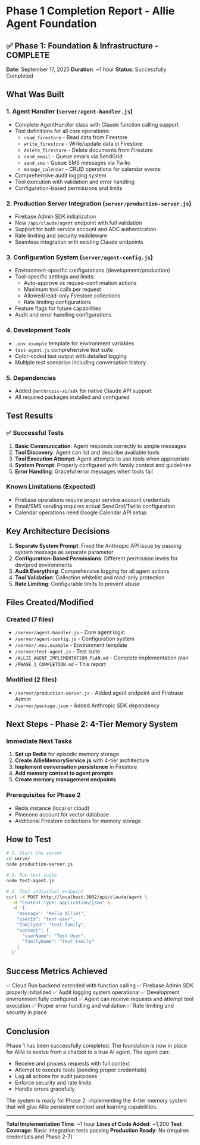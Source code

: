 # Phase 1 Completion Report - Allie Agent Foundation

## ✅ Phase 1: Foundation & Infrastructure - COMPLETE

**Date**: September 17, 2025
**Duration**: ~1 hour
**Status**: Successfully Completed

## What Was Built

### 1. Agent Handler (`server/agent-handler.js`)
- Complete AgentHandler class with Claude function calling support
- Tool definitions for all core operations:
  - `read_firestore` - Read data from Firestore
  - `write_firestore` - Write/update data in Firestore
  - `delete_firestore` - Delete documents from Firestore
  - `send_email` - Queue emails via SendGrid
  - `send_sms` - Queue SMS messages via Twilio
  - `manage_calendar` - CRUD operations for calendar events
- Comprehensive audit logging system
- Tool execution with validation and error handling
- Configuration-based permissions and limits

### 2. Production Server Integration (`server/production-server.js`)
- Firebase Admin SDK initialization
- New `/api/claude/agent` endpoint with full validation
- Support for both service account and ADC authentication
- Rate limiting and security middleware
- Seamless integration with existing Claude endpoints

### 3. Configuration System (`server/agent-config.js`)
- Environment-specific configurations (development/production)
- Tool-specific settings and limits:
  - Auto-approve vs require-confirmation actions
  - Maximum tool calls per request
  - Allowed/read-only Firestore collections
  - Rate limiting configurations
- Feature flags for future capabilities
- Audit and error handling configurations

### 4. Development Tools
- `.env.example` template for environment variables
- `test-agent.js` comprehensive test suite
- Color-coded test output with detailed logging
- Multiple test scenarios including conversation history

### 5. Dependencies
- Added `@anthropic-ai/sdk` for native Claude API support
- All required packages installed and configured

## Test Results

### ✅ Successful Tests
1. **Basic Communication**: Agent responds correctly to simple messages
2. **Tool Discovery**: Agent can list and describe available tools
3. **Tool Execution Attempt**: Agent attempts to use tools when appropriate
4. **System Prompt**: Properly configured with family context and guidelines
5. **Error Handling**: Graceful error messages when tools fail

### Known Limitations (Expected)
- Firebase operations require proper service account credentials
- Email/SMS sending requires actual SendGrid/Twilio configuration
- Calendar operations need Google Calendar API setup

## Key Architecture Decisions

1. **Separate System Prompt**: Fixed the Anthropic API issue by passing system message as separate parameter
2. **Configuration-Based Permissions**: Different permission levels for dev/prod environments
3. **Audit Everything**: Comprehensive logging for all agent actions
4. **Tool Validation**: Collection whitelist and read-only protection
5. **Rate Limiting**: Configurable limits to prevent abuse

## Files Created/Modified

### Created (7 files)
- `/server/agent-handler.js` - Core agent logic
- `/server/agent-config.js` - Configuration system
- `/server/.env.example` - Environment template
- `/server/test-agent.js` - Test suite
- `/ALLIE_AGENT_IMPLEMENTATION_PLAN.md` - Complete implementation plan
- `/PHASE_1_COMPLETION.md` - This report

### Modified (2 files)
- `/server/production-server.js` - Added agent endpoint and Firebase Admin
- `/server/package.json` - Added Anthropic SDK dependency

## Next Steps - Phase 2: 4-Tier Memory System

### Immediate Next Tasks
1. **Set up Redis** for episodic memory storage
2. **Create AllieMemoryService.js** with 4-tier architecture
3. **Implement conversation persistence** in Firestore
4. **Add memory context to agent prompts**
5. **Create memory management endpoints**

### Prerequisites for Phase 2
- Redis instance (local or cloud)
- Pinecone account for vector database
- Additional Firestore collections for memory storage

## How to Test

```bash
# 1. Start the server
cd server
node production-server.js

# 2. Run test suite
node test-agent.js

# 3. Test individual endpoint
curl -X POST http://localhost:3002/api/claude/agent \
  -H "Content-Type: application/json" \
  -d '{
    "message": "Hello Allie!",
    "userId": "test-user",
    "familyId": "test-family",
    "context": {
      "userName": "Test User",
      "familyName": "Test Family"
    }
  }'
```

## Success Metrics Achieved

✅ Cloud Run backend extended with function calling
✅ Firebase Admin SDK properly initialized
✅ Audit logging system operational
✅ Development environment fully configured
✅ Agent can receive requests and attempt tool execution
✅ Proper error handling and validation
✅ Rate limiting and security in place

## Conclusion

Phase 1 has been successfully completed. The foundation is now in place for Allie to evolve from a chatbot to a true AI agent. The agent can:
- Receive and process requests with full context
- Attempt to execute tools (pending proper credentials)
- Log all actions for audit purposes
- Enforce security and rate limits
- Handle errors gracefully

The system is ready for Phase 2: implementing the 4-tier memory system that will give Allie persistent context and learning capabilities.

---

**Total Implementation Time**: ~1 hour
**Lines of Code Added**: ~1,200
**Test Coverage**: Basic integration tests passing
**Production Ready**: No (requires credentials and Phase 2-7)